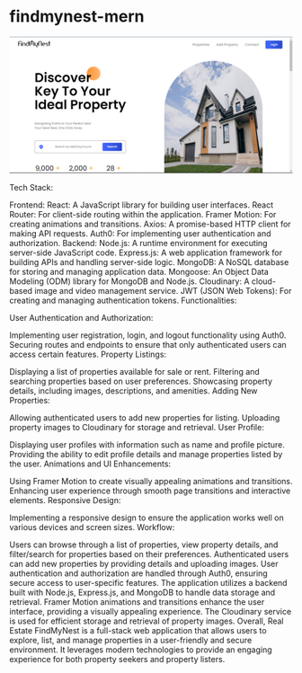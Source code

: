 ﻿# findmynest-mern


 ![Sample Image](sample1.png)

 Tech Stack:

Frontend:
React: A JavaScript library for building user interfaces.
React Router: For client-side routing within the application.
Framer Motion: For creating animations and transitions.
Axios: A promise-based HTTP client for making API requests.
Auth0: For implementing user authentication and authorization.
Backend:
Node.js: A runtime environment for executing server-side JavaScript code.
Express.js: A web application framework for building APIs and handling server-side logic.
MongoDB: A NoSQL database for storing and managing application data.
Mongoose: An Object Data Modeling (ODM) library for MongoDB and Node.js.
Cloudinary: A cloud-based image and video management service.
JWT (JSON Web Tokens): For creating and managing authentication tokens.
Functionalities:

User Authentication and Authorization:

Implementing user registration, login, and logout functionality using Auth0.
Securing routes and endpoints to ensure that only authenticated users can access certain features.
Property Listings:

Displaying a list of properties available for sale or rent.
Filtering and searching properties based on user preferences.
Showcasing property details, including images, descriptions, and amenities.
Adding New Properties:

Allowing authenticated users to add new properties for listing.
Uploading property images to Cloudinary for storage and retrieval.
User Profile:

Displaying user profiles with information such as name and profile picture.
Providing the ability to edit profile details and manage properties listed by the user.
Animations and UI Enhancements:

Using Framer Motion to create visually appealing animations and transitions.
Enhancing user experience through smooth page transitions and interactive elements.
Responsive Design:

Implementing a responsive design to ensure the application works well on various devices and screen sizes.
Workflow:

Users can browse through a list of properties, view property details, and filter/search for properties based on their preferences.
Authenticated users can add new properties by providing details and uploading images.
User authentication and authorization are handled through Auth0, ensuring secure access to user-specific features.
The application utilizes a backend built with Node.js, Express.js, and MongoDB to handle data storage and retrieval.
Framer Motion animations and transitions enhance the user interface, providing a visually appealing experience.
The Cloudinary service is used for efficient storage and retrieval of property images.
Overall, Real Estate FindMyNest is a full-stack web application that allows users to explore, list, and manage properties in a user-friendly and secure environment. It leverages modern technologies to provide an engaging experience for both property seekers and property listers.

